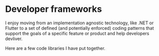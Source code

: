 # Developer frameworks

I enjoy moving from an implementation agnostic technology, like .NET or Flutter to a set of defined (and potentially enforced) coding patterns that support the goals of a specific feature or product and help developers devliver.

Here are a few code libraries I have put together.